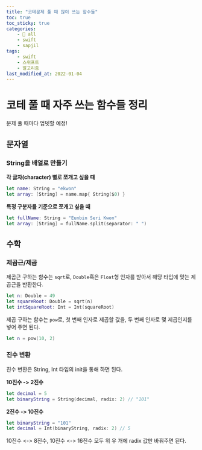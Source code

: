 ```yaml
---
title: "코테문제 풀 때 많이 쓰는 함수들"
toc: true
toc_sticky: true
categories:
    - 📂 all
    - swift
    - sapjil
tags:
    - swift
    - 스위프트
    - 알고리즘
last_modified_at: 2022-01-04
---
```


# 코테 풀 때 자주 쓰는 함수들 정리

문제 풀 때마다 업뎃할 예정!

## 문자열

### String을 배열로 만들기

**각 글자(character) 별로 쪼개고 싶을 때**

```swift
let name: String = "ekwon"
let array: [String] = name.map{ String($0) }
```

**특정 구분자를 기준으로 쪼개고 싶을 때**
```swift
let fullName: String = "Eunbin Seri Kwon"
let array: [String] = fullName.split(separator: " ")
```

## 수학

### 제곱근/제곱

제곱근 구하는 함수는 `sqrt`로, `Double`혹은 `Float`형 인자를 받아서 해당 타입에 맞는 제곱근을 반환한다.

```swift
let n: Double = 49
let squareRoot: Double = sqrt(n)
let intSquareRoot: Int = Int(squareRoot)
```

제곱 구하는 함수는 `pow`로, 첫 번째 인자로 제곱할 값을, 두 번째 인자로 몇 제곱인지를 넣어 주면 된다.

```swift
let n = pow(10, 2)
```

### 진수 변환

진수 변환은 String, Int 타입의 init을 통해 하면 된다.

**10진수 -> 2진수**

```swift
let decimal = 5
let binaryString = String(decimal, radix: 2) // "101"
```

**2진수 -> 10진수**

```swift
let binaryString = "101"
let decimal = Int(binaryString, radix: 2) // 5
```

10진수 <-> 8진수, 10진수 <-> 16진수 모두 위 우 개에 radix 값만 바꿔주면 된다.